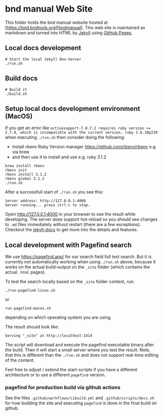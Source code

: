 # bnd manual Web Site

This folder holds the bnd manual website hosted at [https://bnd.bndtools.org][bndmanual].
This web site is maintained as markdown and turned into HTML by [Jekyll][jekyll]
using [GitHub Pages](https://help.github.com/articles/what-are-github-pages/).

[bndmanual]: https://bnd.bndtools.org
[jekyll]: https://jekyllrb.com/

## Local docs development

```
# Start the local Jekyll Dev-Server
./run.sh
```

## Build docs

```
# Build it
./build.sh
```

## Setup local docs development environment (MacOS)

If you get an error like `activesupport-7.0.7.2 requires ruby version >= 2.7.0, which is incompatible with the current version, ruby 2.6.10p210` when executing `./run.sh` then consider doing the following:

- Install rbenv Ruby Version manager https://github.com/rbenv/rbenv e.g. via brew
- and then use it to install and use e.g. ruby 3.1.2

```
brew install rbenv
rbenv init
rbenv install 3.1.2
rbenv global 3.1.2
./run.sh
```

After a successfull start of `./run.sh` you see this:

```
Server address: http://127.0.0.1:4000
Server running... press ctrl-c to stop.
```

Open http://127.0.0.1:4000 in your browser to see the result while developing. 
The server does support hot-reload so you should see changes to `.md` files immediately without restart (there are a few exceptions). Checkout the [jekyll-docs](https://jekyllrb.com/docs/pages/) to get more into the details and features.


## Local development with Pagefind search

We use https://pagefind.app/ for our search field full text search. 
But it is currently not automatically working when using `./run.sh` above, because it works on the 
actual build-output on the `_site` folder (which contains the actual `.html` pages). 

To test the search locally based on the `_site` folder content, run:


`./run-pagefind-linux.sh`

or

`run-pagefind-macos.sh`

depending on which operating system you are using. 

The result should look like:

`Serving "_site" at http://localhost:1414`


The script will download and execute the pagefind executable binary after the build.
Then it will start a small server where you test the result. 
Note, that this is different than the `./run.sh` and does not support real-time editing of the content.

Feel free to adjust / extend the start-scripts if you have a different architecture 
or to use a different `pagefind` version. 

### pagefind for production build via github actions

See the files `.github/workflows/cibuild.yml` and `.github/scripts/docs.sh` for how 
building the site and executing `pagefind` is done in the final build on github.